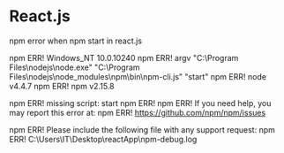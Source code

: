 # React.js
npm error when npm start in react.js


npm ERR! Windows_NT 10.0.10240
npm ERR! argv "C:\\Program Files\\nodejs\\node.exe" "C:\\Program Files\\nodejs\\node_modules\\npm\\bin\\npm-cli.js" "start"
npm ERR! node v4.4.7
npm ERR! npm  v2.15.8

npm ERR! missing script: start
npm ERR!
npm ERR! If you need help, you may report this error at:
npm ERR!     <https://github.com/npm/npm/issues>

npm ERR! Please include the following file with any support request:
npm ERR!     C:\Users\IT\Desktop\reactApp\npm-debug.log
